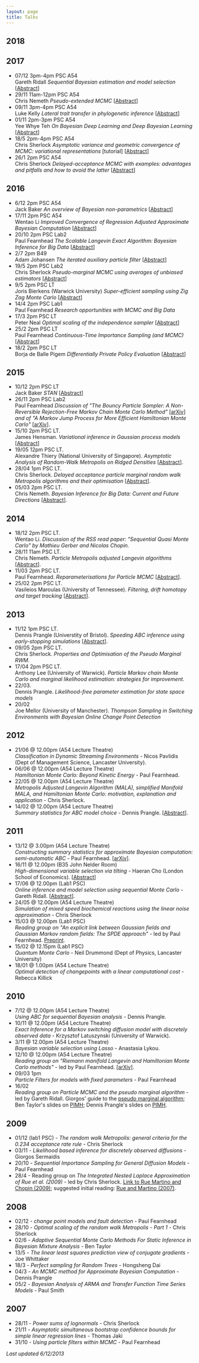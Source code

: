 ```yaml
---
layout: page
title: Talks
---
```


<p>
</p>
<h2>2018</h2>

<p>
</p>
<h2>2017</h2>

<ul>
<li>
07/12 3pm-4pm PSC A54 <br> Gareth Ridall <em> Sequential Bayesian estimation and model selection </em> [<a href="Abstracts2017/Ridall_2017_12_abstract.html">Abstract</a>]
</li>

<li>
29/11 11am-12pm PSC A54 <br> Chris Nemeth <em>  Pseudo-extended MCMC </em> [<a href="Abstracts2017/Nemeth_2017_11_abstract.html">Abstract</a>]
</li>

<li>
09/11 3pm-4pm PSC A54 <br> Luke Kelly <em> Lateral trait transfer in phylogenetic inference </em> [<a href="Abstracts2017/Kelly_2017_11_abstract.html">Abstract</a>]
</li>

<li>
01/11 2pm-3pm PSC A54 <br> Yee Whye Teh <em>  On Bayesian Deep Learning and Deep Bayesian Learning </em> [<a href="../Abstracts2017/Teh_2017_11_abstract.html">Abstract</a>]
</li>

<li>
18/5 2pm-4pm PSC A54 <br> Chris Sherlock <em> Asymptotic variance and geometric convergence of MCMC: variational representations </em> [tutorial] [<a href="Abstracts2017/Sherlock_2017_05_abstract.html">Abstract</a>]
</li>

<li>
26/1 2pm PSC A54 <br> Chris Sherlock <em>Delayed-acceptance MCMC with examples: advantages and pitfalls and how to avoid the latter</em>  [<a href="Abstracts2017/Sherlock_2017_01_abstract.html">Abstract</a>]
</li>
</ul>

<p>
</p><h2>2016</h2>

<ul>
<li>
6/12 2pm PSC A54 <br> Jack Baker <em>An overview of Bayesian non-parametrics</em>  [<a href="Abstracts2016/Baker_2016_12_abstract.html">Abstract</a>]
</li><li>
17/11 2pm PSC A54 <br> Wentao Li <em>Improved Convergence of Regression Adjusted Approximate Bayesian Computation</em>  [<a href="Abstracts2016/Li_2016_11_abstract.html">Abstract</a>]
</li><li>
20/10 2pm PSC Lab2 <br> Paul Fearnhead <em>The Scalable Langevin Exact Algorithm: Bayesian Inference for Big Data</em>  [<a href="Abstracts2016/Fearnhead_2016_10_abstract.html">Abstract</a>]
</li><li>
2/7 2pm B49 <br> Adam Johansen <em>The iterated auxiliary particle filter</em>  [<a href="Abstracts2016/Johansen_2016_07_abstract.html">Abstract</a>]
</li><li>
19/5 2pm PSC Lab2 <br> Chris Sherlock <em>Pseudo-marginal MCMC using averages of unbiased estimators</em> [<a href="Abstracts2016/Sherlock_2016_05_abstract.html">Abstract</a>]
</li><li>
9/5 2pm PSC LT <br> Joris Bierkens (Warwick University) <em>Super-efficient sampling using Zig Zag Monte Carlo</em> [<a href="Abstracts2016/Bierkens_2016_05_abstract.html">Abstract</a>]
</li><li>
14/4 2pm PSC Lab1 <br> Paul Fearnhead <em>Research opportunities with MCMC and Big Data</em>
</li><li>
17/3 2pm PSC LT <br> Peter Neal <em>Optimal scaling of the independence sampler</em> [<a href="Abstracts2016/Neal_2016_03_abstract.html">Abstract</a>]
</li><li>
25/2 2pm PSC LT <br> Paul Fearnhead <em>Continuous-Time Importance Sampling (and MCMC)</em> [<a href="Abstracts2016/Fearnhead_2016_02_abstract.html">Abstract</a>]
</li><li>
18/2 2pm PSC LT <br> Borja de Balle Pigem <em>Differentially Private Policy Evaluation</em> [<a href="Abstracts2016/Balle_2016_02_abstract.html">Abstract</a>]

</li></ul>

<h2>2015</h2>

<ul>
<li>
10/12 2pm PSC LT <br> Jack Baker <em>STAN</em> [<a href="Abstracts2015/Baker_2015_12_10_abstract.html">Abstract</a>]
</li><li> 26/11 2pm PSC Lab2 <br> Paul Fearnhead <em> Discussion of "The Bouncy Particle Sampler: A Non-Reversible Rejection-Free Markov Chain Monte Carlo Method"</em> [<a href="http://arxiv.org/abs/1510.02451">arXiv</a>] <em>and of "A Markov Jump Process for More Efficient Hamiltonian Monte Carlo"</em> [<a href="http://arxiv.org/pdf/1509.03808.pdf">arXiv</a>].

</li><li> 15/10 2pm PSC LT. <br> James Hensman. <em> Variational inference in Gaussian process models</em> [<a href="Abstracts2015/Hensman_2015_10_15_abstract.html">Abstract</a>]
</li><li> 19/05 12pm PSC LT. <br> Alexandre Thiery (National University of Singapore). <em> Asymptotic Analysis of Random-Walk Metropolis on Ridged Densities </em> [<a href="Abstracts2015/Thiery_2015_05_19_abstract.html">Abstract</a>].

</li><li> 28/04 1pm PSC LT. <br> Chris Sherlock. <em> Delayed acceptance particle marginal random walk Metropolis algorithms
and their optimisation </em> [<a href="Abstracts2015/Sherlock_2015_04_28_abstract.html">Abstract</a>].

</li><li> 05/03 2pm PSC LT. <br> Chris Nemeth. <em>Bayesian Inference for Big Data: Current and Future Directions</em> [<a href="Abstracts2015/Nemeth_03_05_abstract.html">Abstract</a>].

</li></ul>

<h2>2014</h2>

<ul>

<li> 18/12 2pm PSC LT. <br> Wentao Li. <em>Discussion of the RSS read paper: "Sequential Quasi Monte Carlo" by Mathieu Gerber and Nicolas Chopin.</em>

</li><li> 28/11 11am PSC LT. <br> Chris Nemeth. <em>Particle Metropolis adjusted Langevin algorithms</em> [<a href="Abstracts2014/Nemeth_2014_11_28_abstract.html">Abstract</a>].

</li><li> 11/03 2pm PSC LT. <br> Paul Fearnhead.
<em>Reparameterisations for Particle MCMC</em> [<a href="Abstracts2014/Fearnhead_2014_03_11_abstract.html">Abstract</a>].

</li><li> 25/02 2pm PSC LT. <br> Vasileios Maroulas (University of Tennessee). <em>Filtering, drift homotopy and target tracking</em> [<a href="Abstracts2014/Maroulas_abstract.html">Abstract</a>].
</li></ul>

<p>

</p><h2>2013</h2>

<ul>
<li> 11/12 1pm PSC LT. <br> Dennis Prangle (Universtity of Bristol). <em>Speeding ABC inference using early-stopping simulations</em> [<a href="dennis_abstract2.html">Abstract</a>].
  </li><li>09/05  2pm PSC LT.<br>  Chris Sherlock.  <em>Properties and Optimisation of the Pseudo Marginal RWM. </em>
  </li><li>17/04  2pm PSC LT. <br> Anthony Lee (University of Warwick). <em>Particle Markov chain Monte Carlo and marginal likelihood estimation: strategies for improvement.</em>
  </li><li>22/03.<br>  Dennis Prangle.  <em>Likelihood-free parameter estimation for state space models</em>    
  </li><li>20/02<br>  Joe Mellor (University of Manchester).  <em>Thompson Sampling in Switching Environments with Bayesian Online Change Point Detection</em>
</li></ul>

<p>

</p><p>

</p><h2>2012</h2>
<ul>

<li>
21/06 @ 12.00pm (A54 Lecture Theatre)
<br>
<em>Classification in Dynamic Streaming Environments</em> - Nicos Pavlidis (Dept of Management Science, Lancaster University).

</li><li>
06/06 @ 12.00pm (A54 Lecture Theatre)
<br>
<em>Hamiltonian Monte Carlo: Beyond Kinetic Energy</em> - Paul Fearnhead.

</li><li>
22/05 @ 12.00pm (A54 Lecture Theatre)
<br>
<em>Metropolis Adjusted Langevin Algorithm (MALA), simplified Manifold MALA, and Hamiltonian Monte Carlo: motivation, explanation and application</em> - Chris Sherlock.

</li><li>
14/02 @ 12.00pm (A54 Lecture Theatre)
<br>
<em>Summary statistics for ABC model choice </em> - Dennis Prangle. [<a href="dennis_abstract.html">Abstract</a>].

</li></ul>


<p>

</p><h2>2011</h2>
<ul>
<li>
13/12 @ 3.00pm (A54 Lecture Theatre)
<br>
<em>Constructing summary statistics for approximate Bayesian computation: semi-automatic ABC
</em> - Paul Fearnhead. <a href="http://arxiv.org/abs/1004.1112">[arXiv]</a>.
</li><li>
16/11 @ 12.00pm (B35 John Nelder Room)
<br>
<em>High-dimensional variable selection via tilting</em> - Haeran Cho (London School of Economics). [<a href="http://www.maths.lancs.ac.uk/~nunes/readinggroup/abstracts/ChoLancsabstract.pdf">Abstract</a>]

</li><li>
17/06 @ 12.00pm (Lab1 PSC)
<br>
<em>Online inference and model selection using sequential Monte Carlo</em> - Gareth Ridall. [<a href="ridall_abstract.html">Abstract</a>].
</li><li>
24/05 @ 12.00pm (A54 Lecture Theatre)
<br>
<em>Simulation of mixed speed biochemical reactions using the linear noise 
approximation</em> - Chris Sherlock

</li><li>
15/03 @ 12.00pm (Lab1 PSC)
<br>
<em> Reading group on "An explicit link between Gaussian fields and
Gaussian Markov random fields:
The SPDE approach"</em> - led by Paul Fearnhead. <a href="http://www.math.ntnu.no/inla/r-inla.org/papers/spde-jrssb.pdf" target="_blank">Preprint</a>.
</li><li>
15/02 @ 12.15pm (Lab1 PSC)
<br>
<em> Quantum Monte Carlo</em> - Neil Drummond (Dept of Physics, Lancaster University)
</li><li>
18/01 @ 1.00pm (A54 Lecture Theatre)
<br>
<em> Optimal detection of changepoints with a linear computational cost</em> - Rebecca Killick
</li></ul>

<p>

</p><h2>2010</h2>
<ul>
<li>
7/12 @ 12.00pm (A54 Lecture Theatre)
<br>
<em>Using ABC for sequential Bayesian analysis</em> - Dennis Prangle.
</li><li>
10/11 @ 12.00pm (A54 Lecture Theatre)
<br>
<em>Exact Inference for a Markov switching diffusion
model with discretely observed data</em> - Krzysztof Latuszynski (University of Warwick).
</li><li>
3/11 @ 12.00pm (A54 Lecture Theatre)
<br>
<em>Bayesian variable selection using Lasso</em> - Anastasia Lykou.
</li><li>
12/10 @ 12.00pm (A54 Lecture Theatre)
<br>
<em>Reading group on "Riemann manifold Langevin and Hamiltonian Monte Carlo methods"</em> - led by Paul Fearnhead. <a href="http://arxiv.org/abs/0907.1100" target="_blank">[arXiv]</a>.
</li><li>
09/03 1pm <br><em>Particle
Filters for models with fixed parameters </em> - Paul Fearnhead
</li><li>
16/02 <br> <em>Reading group on Particle MCMC and the pseudo marginal algorithm</em> - led by Gareth Ridall. Giorgos' guide to the <a href="pseudo_marginalGS.pdf">pseudo marginal algorithm</a>; Ben Taylor's slides on <a href="compstats_PIMH_BT.pdf">PIMH</a>; Dennis Prangle's slides on <a href="PMCMC_DP.pdf">PIMH</a>.
</li></ul>

<p>

</p><h2>2009</h2>
<ul>
<li>
01/12 (lab1 PSC) - <em>The random walk Metropolis: general criteria for the 0.234 acceptance rate rule</em> - Chris Sherlock
</li><li>
03/11 - <em>Likelihood based inference for discretely observed diffusions</em> - Giorgos Sermaidis
</li><li>
20/10 - <em>Sequential Importance Sampling for General Diffusion Models</em> - Paul Fearnhead
</li><li>
28/4 - Reading group on <em>The Integrated Nested Laplace Approximation of Rue et al. (2009)</em> - led by Chris Sherlock. <a href="http://www3.interscience.wiley.com/journal/118490742/home?CRETRY=1&amp;SRETRY=0">Link to Rue Martino and Chopin (2009)</a>; suggested initial reading: <a href="RueMartino2007.pdf">Rue and Martino (2007)</a>. 
</li></ul>

<p>

</p><h2>2008</h2>

<ul>
<li>
02/12 - <em>change point models and fault detection</em> - Paul Fearnhead
</li><li>
28/10 - <em>Optimal scaling of the random walk Metropolis - Part 1</em> - Chris Sherlock
</li><li>
02/6 - <em>Adaptive Sequential Monte Carlo Methods For Static Inference in Bayesian Mixture Analysis</em> - Ben Taylor
</li><li>
13/5 - <em>The linear least squares prediction view of conjugate gradients</em> - Joe Whittaker
</li><li>
18/3 - <em>Perfect sampling for Random Trees</em> - Hongsheng Dai
</li><li>
04/3 - <em>An MCMC method for Approximate Bayesian Computation</em> - Dennis Prangle
</li><li>
05/2 - <em>Bayesian Analysis of ARMA and Transfer Function Time Series Models</em> - Paul Smith
</li></ul>

<p>


</p><h2>2007</h2>
<ul>
<li>
28/11 - <em>Power sums of lognormals</em> - Chris Sherlock
</li><li>
21/11 - <em>Asymptotic simultaneous bootstrap confidence bounds for simple linear regression lines</em> - Thomas Jaki
</li><li>
31/10 - <em>Using particle filters within MCMC</em> - Paul Fearnhead
</li></ul>

<p>

<em>Last updated 6/12/2013</em>


</p>
